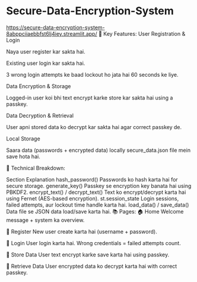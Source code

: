 # Secure-Data-Encryption-System
https://secure-data-encryption-system-8abppciiaebbfst6lj4iey.streamlit.app/
🔐 Key Features:
User Registration & Login

Naya user register kar sakta hai.

Existing user login kar sakta hai.

3 wrong login attempts ke baad lockout ho jata hai 60 seconds ke liye.

Data Encryption & Storage

Logged-in user koi bhi text encrypt karke store kar sakta hai using a passkey.

Data Decryption & Retrieval

User apni stored data ko decrypt kar sakta hai agar correct passkey de.

Local Storage

Saara data (passwords + encrypted data) locally secure_data.json file mein save hota hai.

🔧 Technical Breakdown:

Section	Explanation
hash_password()	Passwords ko hash karta hai for secure storage.
generate_key()	Passkey se encryption key banata hai using PBKDF2.
encrypt_text() / decrypt_text()	Text ko encrypt/decrypt karta hai using Fernet (AES-based encryption).
st.session_state	Login sessions, failed attempts, aur lockout time handle karta hai.
load_data() / save_data()	Data file se JSON data load/save karta hai.
📚 Pages:
🏠 Home
Welcome message + system ka overview.

📝 Register
New user create karta hai (username + password).

🔐 Login
User login karta hai. Wrong credentials = failed attempts count.

💾 Store Data
User text encrypt karke save karta hai using passkey.

📂 Retrieve Data
User encrypted data ko decrypt karta hai with correct passkey.

